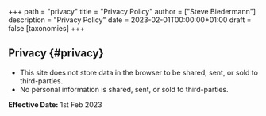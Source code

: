 +++
path = "privacy"
title = "Privacy Policy"
author = ["Steve Biedermann"]
description = "Privacy Policy"
date = 2023-02-01T00:00:00+01:00
draft = false
[taxonomies]
+++

## Privacy {#privacy}

-   This site does not store data in the browser to be shared, sent, or sold to third-parties.
-   No personal information is shared, sent, or sold to third-parties.

****Effective Date:**** <span class="underline">1st Feb 2023</span>